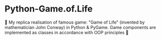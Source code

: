 # Python-Game.of.Life

🍒 My replica realisation of famous game: "Game of Life" (invented by mathematician John Conway) in Python & PyGame. Game components are implemented as classes in accordance with OOP principles 🦾
